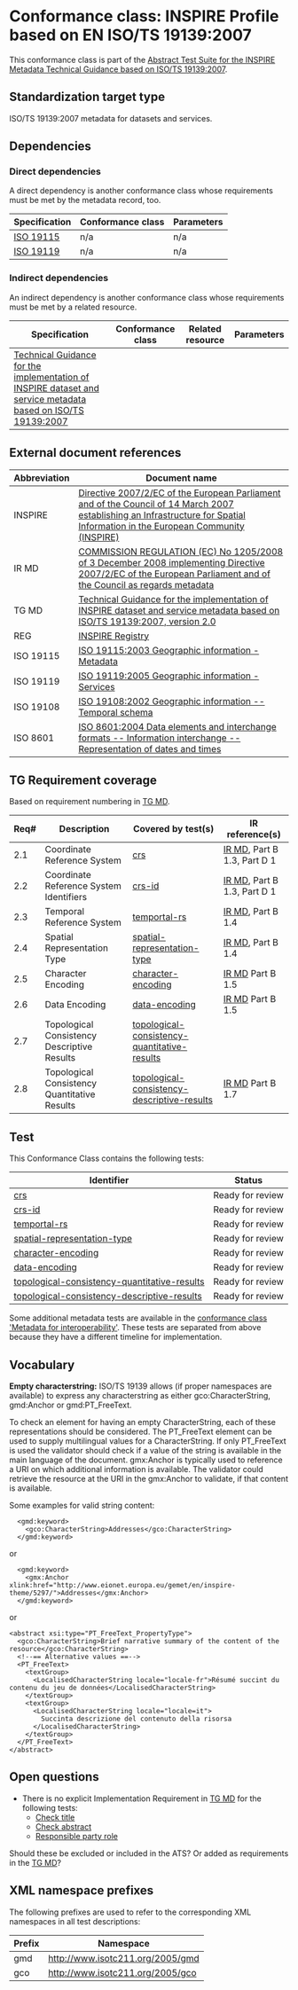 # Conformance class: INSPIRE Profile based on EN ISO/TS 19139:2007

This conformance class is part of the [Abstract Test Suite for the INSPIRE Metadata Technical Guidance based on ISO/TS 19139:2007](http://inspire.ec.europa.eu/id/ats/metadata/2.0/2.0).

## Standardization target type

 ISO/TS 19139:2007 metadata for datasets and services.

## Dependencies

### Direct dependencies

A direct dependency is another conformance class whose requirements must be met by the metadata record, too.

| Specification | Conformance class | Parameters | 
| ------------- | ----------------- | ---------- |
| [ISO 19115](#ref_ISO_19115) | n/a | n/a |
| [ISO 19119](#ref_ISO_19119) | n/a | n/a |

### Indirect dependencies

An indirect dependency is another conformance class whose requirements must be met by a related resource.

| Specification | Conformance class | Related resource | Parameters |
| ------------- | ----------------- | ---------------- | ---------- |
| [Technical Guidance for the implementation of INSPIRE dataset and service metadata based on ISO/TS 19139:2007](#ref_TG_MD) |
 
## External document references

| Abbreviation | Document name                       |
| ------------ | ----------------------------------- |
| INSPIRE <a name="ref_INSPIRE"></a> | [Directive 2007/2/EC of the European Parliament and of the Council of 14 March 2007 establishing an Infrastructure for Spatial Information in the European Community (INSPIRE)](http://eur-lex.europa.eu/legal-content/EN/TXT/PDF/?uri=CELEX:32007L0002&from=EN)
| IR MD <a name="ref_IR_MD"></a> | [COMMISSION REGULATION (EC) No 1205/2008 of 3 December 2008 implementing Directive 2007/2/EC of the European Parliament and of the Council as regards metadata](http://eur-lex.europa.eu/LexUriServ/LexUriServ.do?uri=OJ:L:2008:326:0012:0030:EN:PDF)
| TG MD <a name="ref_TG_MD"></a> | [Technical Guidance for the implementation of INSPIRE dataset and service metadata based on ISO/TS 19139:2007, version 2.0](http://inspire.ec.europa.eu/file/1705/download?token=iSTwpRWd)
| REG <a name="ref_REG"></a> | [INSPIRE Registry](http://inspire.ec.europa.eu/registry/)
| ISO 19115 <a name="ref_ISO_19115"></a> | [ISO 19115:2003 Geographic information - Metadata](http://www.iso.org/iso/catalogue_detail.htm?csnumber=26020)
| ISO 19119 <a name="ref_ISO_19119"></a> | [ISO 19119:2005 Geographic information - Services](http://www.iso.org/iso/catalogue_detail.htm?csnumber=39890)
| ISO 19108 <a name="ref_ISO_19108"></a> | [ISO 19108:2002 Geographic information -- Temporal schema](http://www.iso.org/iso/catalogue_detail.htm?csnumber=26013)
| ISO 8601 <a name="ref_ISO_8601"></a> | [ISO 8601:2004 Data elements and interchange formats -- Information interchange -- Representation of dates and times](http://www.iso.org/iso/catalogue_detail?csnumber=40874)


## TG Requirement coverage

Based on requirement numbering in [TG MD](#ref_TG_MD).

| Req#   | Description                          | Covered by test(s)                 | IR reference(s)                  |
| ------ | ------------------------------------ | ---------------------------------- | -------------------------------- |
| 2.1      | Coordinate Reference System               | [crs](http://github.com/inspire-eu-validation/metadata/tree/2.0/2.0/isdss/crs) |[IR MD](#ref_IR_MD), Part B 1.3, Part D 1 |
| 2.2      | Coordinate Reference System Identifiers                  | [crs-id](http://github.com/inspire-eu-validation/metadata/tree/2.0/2.0/isdss/crs-id) |[IR MD](#ref_IR_MD), Part B 1.3, Part D 1  |
| 2.3      | Temporal Reference System    | [temportal-rs](http://github.com/inspire-eu-validation/metadata/tree/2.0/2.0/isdss/temportal-rs) |[IR MD](#ref_IR_MD), Part B 1.4 |
| 2.4      | Spatial Representation Type | [spatial-representation-type](http://github.com/inspire-eu-validation/metadata/tree/2.0/2.0/isdss/spatial-representation-type) | [IR MD](#ref_IR_MD), Part B 1.4 |
| 2.5      | Character Encoding | [character-encoding](http://github.com/inspire-eu-validation/metadata/tree/2.0/2.0/isdss/character-encoding)|[IR MD](#ref_IR_MD) Part B 1.5 |
| 2.6      | Data Encoding |[data-encoding](http://github.com/inspire-eu-validation/metadata/tree/2.0/2.0/isdss/data-encoding) | [IR MD](#ref_IR_MD) Part B 1.5 |
| 2.7      | Topological Consistency Descriptive Results     | [topological-consistency-quantitative-results](http://github.com/inspire-eu-validation/metadata/tree/2.0/2.0/isdss/topological-consistency-quantitative-results) | |
| 2.8      | Topological Consistency Quantitative Results        | [topological-consistency-descriptive-results](http://github.com/inspire-eu-validation/metadata/tree/2.0/2.0/isdss/topological-consistency-descriptive-results) |[IR MD](#ref_IR_MD) Part B 1.7 |

## Test

This Conformance Class contains the following tests:

| Identifier                                                        | Status   |
| ----------------------------------------------------------------- | -------- |
| [crs](http://github.com/inspire-eu-validation/metadata/tree/2.0/2.0/isdss/crs)           | Ready for review  |
| [crs-id](http://github.com/inspire-eu-validation/metadata/tree/2.0/2.0/isdss/crs-id)                   | Ready for review  |
| [temportal-rs](http://github.com/inspire-eu-validation/metadata/tree/2.0/2.0/isdss/temportal-rs)                   | Ready for review  |
| [spatial-representation-type](http://github.com/inspire-eu-validation/metadata/tree/2.0/2.0/isdss/spatial-representation-type) | Ready for review  |
| [character-encoding](http://github.com/inspire-eu-validation/metadata/tree/2.0/2.0/isdss/character-encoding)                   | Ready for review  |
| [data-encoding](http://github.com/inspire-eu-validation/metadata/tree/2.0/2.0/isdss/data-encoding)                 | Ready for review  |
| [topological-consistency-quantitative-results](http://github.com/inspire-eu-validation/metadata/tree/2.0/2.0/isdss/topological-consistency-quantitative-results)       | Ready for review  |
| [topological-consistency-descriptive-results](http://github.com/inspire-eu-validation/metadata/tree/2.0/2.0/isdss/topological-consistency-descriptive-results)                       | Ready for review  |

Some additional metadata tests are available in the [conformance class 'Metadata for interoperability'](http://inspire.ec.europa.eu/id/ats/data/3.0rc3/Metadata-for-interoperability). These tests are separated from above because they have a different timeline for implementation.

## Vocabulary

<a name="emptychar"></a>
**Empty characterstring:** ISO/TS 19139 allows (if proper namespaces are available) to express any characterstring as either gco:CharacterString, gmd:Anchor or gmd:PT_FreeText.

To check an element for having an empty CharacterString, each of these representations should be considered. The PT_FreeText element can be used to supply multilingual values for a CharacterString.
If only PT_FreeText is used the validator should check if a value of the string is available in the main language of the document. gmx:Anchor is typically used to reference a URI on which additional information is available.
The validator could retrieve the resource at the URI in the gmx:Anchor to validate, if that content is available.

Some examples for valid string content:
```
  <gmd:keyword>
    <gco:CharacterString>Addresses</gco:CharacterString>
  </gmd:keyword>
```
  or
```
  <gmd:keyword>
    <gmx:Anchor xlink:href="http://www.eionet.europa.eu/gemet/en/inspire-theme/5297/">Addresses</gmx:Anchor>
  </gmd:keyword>
```
  or
```  
<abstract xsi:type="PT_FreeText_PropertyType">
  <gco:CharacterString>Brief narrative summary of the content of the
resource</gco:CharacterString>
  <!--== Alternative values ==-->
  <PT_FreeText>
    <textGroup>
      <LocalisedCharacterString locale="locale-fr">Résumé succint du contenu du jeu de données</LocalisedCharacterString>
    </textGroup>
    <textGroup>
      <LocalisedCharacterString locale="locale=it">
        Succinta descrizione del contenuto della risorsa
      </LocalisedCharacterString>
    </textGroup>
  </PT_FreeText>
</abstract>
```

## Open questions

* There is no explicit Implementation Requirement in [TG MD](http://github.com/inspire-eu-validation/metadata/tree/2.0/2.0/isdss/README#ref_TG_MD) for the following tests:
  * [Check title](http://github.com/inspire-eu-validation/metadata/tree/2.0/2.0/isdss/title)
  * [Check abstract](http://github.com/inspire-eu-validation/metadata/tree/2.0/2.0/isdss/abstract)
  * [Responsible party role](http://github.com/inspire-eu-validation/metadata/tree/2.0/2.0/isdss/responsible-party-role)
  
Should these be excluded or included in the ATS? Or added as requirements in the [TG MD](#ref_TG_MD)?

## XML namespace prefixes <a name="namespaces"></a>

The following prefixes are used to refer to the corresponding XML namespaces in all test descriptions:

Prefix     | Namespace
---------- | -------------------------------------------------
gmd        | http://www.isotc211.org/2005/gmd
gco        | http://www.isotc211.org/2005/gco

